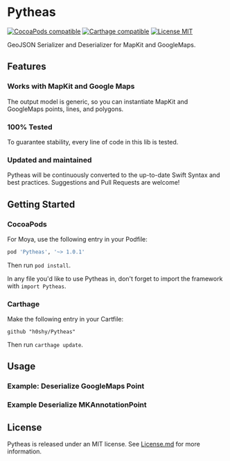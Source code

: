 # Pytheas

<!--[![codecov.io](https://codecov.io/github/Pytheas/Pytheas/coverage.svg?branch=master)](https://codecov.io/github/Pytheas/Pytheas?branch=master)-->
[![CocoaPods compatible](https://img.shields.io/cocoapods/v/Pytheas.svg)](https://cocoapods.org/pods/Pytheas)
[![Carthage compatible](https://img.shields.io/badge/Carthage-compatible-4BC51D.svg?style=flat)](https://github.com/Carthage/Carthage)
[![License MIT](https://img.shields.io/npm/l/express.svg?style=flat)](https://en.wikipedia.org/wiki/MIT_License)

GeoJSON Serializer and Deserializer for MapKit and GoogleMaps.

## Features

### Works with MapKit and Google Maps
The output model is generic, so you can instantiate MapKit and GoogleMaps points, lines, and polygons.

### 100% Tested
To guarantee stability, every line of code in this lib is tested.

### Updated and maintained
Pytheas will be continuously converted to the up-to-date Swift Syntax and best practices. Suggestions and Pull Requests are welcome!

## Getting Started

### CocoaPods

For Moya, use the following entry in your Podfile:

```rb
pod 'Pytheas', '~> 1.0.1'
```

Then run `pod install`.

In any file you'd like to use Pytheas in, don't forget to
import the framework with `import Pytheas`.

### Carthage

Make the following entry in your Cartfile:

```
github "h0shy/Pytheas"
```

Then run `carthage update`.

## Usage

### Example: Deserialize GoogleMaps Point

### Example Deserialize MKAnnotationPoint

## License

Pytheas is released under an MIT license. See [License.md](https://github.com/Pytheas/Pytheas/blob/master/License.md) for more information.
